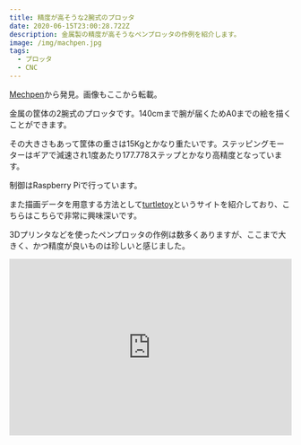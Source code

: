 ```yaml
---
title: 精度が高そうな2腕式のプロッタ
date: 2020-06-15T23:00:28.722Z
description: 金属製の精度が高そうなペンプロッタの作例を紹介します。
image: /img/machpen.jpg
tags:
  - プロッタ
  - CNC
---
```

[Mechpen](https://tinkerlog.com/2019/08/27/mechpen/)から発見。画像もここから転載。

金属の筐体の2腕式のプロッタです。140cmまで腕が届くためA0までの絵を描くことができます。

その大きさもあって筐体の重さは15Kgとかなり重たいです。ステッピングモーターはギアで減速され1度あたり177.778ステップとかなり高精度となっています。

制御はRaspberry Piで行っています。

また描画データを用意する方法として[turtletoy](https://turtletoy.net/)というサイトを紹介しており、こちらはこちらで非常に興味深いです。

3Dプリンタなどを使ったペンプロッタの作例は数多くありますが、ここまで大きく、かつ精度が良いものは珍しいと感じました。

<iframe width="100%" height="315" src="https://www.youtube.com/embed/xXfjJ8UWGWk" frameborder="0" allow="accelerometer; autoplay; encrypted-media; gyroscope; picture-in-picture" allowfullscreen></iframe>
